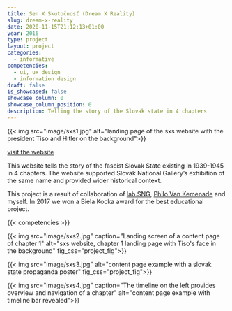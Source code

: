```yaml
---
title: Sen X Skutočnosť (Dream X Reality) 
slug: dream-x-reality
date: 2020-11-15T21:12:13+01:00
year: 2016
type: project
layout: project
categories:
  - informative
competencies: 
  - ui, ux design
  - information design
draft: false
is_showcased: false
showcase_column: 0
showcase_column_position: 0
description: Telling the story of the Slovak state in 4 chapters
---
```


{{< img src="image/sxs1.jpg" alt="landing page of the sxs website with the president Tiso and Hitler on the background">}}

[visit the website](https://senxskutocnost.sng.sk/en)

This website tells the story of the fascist Slovak State existing in 1939-1945 in 4 chapters. The website supported Slovak National Gallery’s exhibition of the same name and provided wider historical context. 

This project is a result of collaboration of [lab.SNG](https://lab.sng.sk/), [Philo Van Kemenade](https://phivk.com) and myself. In 2017 we won a Biela Kocka award for the best educational project.

{{< competencies >}}

{{< img src="image/sxs2.jpg" caption="Landing screen of a content page of chapter 1" alt="sxs website, chapter 1 landing page with Tiso's face in the background" fig_css="project_fig">}}

{{< img src="image/sxs3.jpg" alt="content page example with a slovak state propaganda poster" fig_css="project_fig">}}

{{< img src="image/sxs4.jpg" caption="The timeline on the left provides overview and navigation of a chapter" alt="content page example with timeline bar revealed">}}
 
